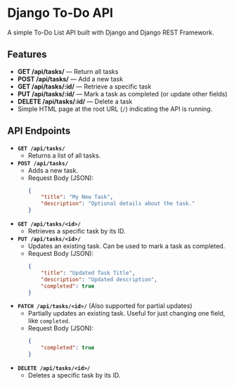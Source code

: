 # Django To-Do API

A simple To-Do List API built with Django and Django REST Framework.

## Features

*   **GET /api/tasks/** — Return all tasks
*   **POST /api/tasks/** — Add a new task
*   **GET /api/tasks/:id/** — Retrieve a specific task
*   **PUT /api/tasks/:id/** — Mark a task as completed (or update other fields)
*   **DELETE /api/tasks/:id/** — Delete a task
*   Simple HTML page at the root URL (`/`) indicating the API is running.

## API Endpoints

*   **`GET /api/tasks/`**
    *   Returns a list of all tasks.
*   **`POST /api/tasks/`**
    *   Adds a new task.
    *   Request Body (JSON):
        ```json
        {
            "title": "My New Task",
            "description": "Optional details about the task."
        }
        ```
*   **`GET /api/tasks/<id>/`**
    *   Retrieves a specific task by its ID.
*   **`PUT /api/tasks/<id>/`**
    *   Updates an existing task. Can be used to mark a task as completed.
    *   Request Body (JSON):
        ```json
        {
            "title": "Updated Task Title",
            "description": "Updated description",
            "completed": true
        }
        ```
*   **`PATCH /api/tasks/<id>/`** (Also supported for partial updates)
    *   Partially updates an existing task. Useful for just changing one field, like `completed`.
    *   Request Body (JSON):
        ```json
        {
            "completed": true
        }
        ```
*   **`DELETE /api/tasks/<id>/`**
    *   Deletes a specific task by its ID.
